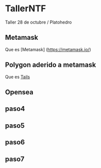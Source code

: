 # TallerNTF
Taller 28 de octubre / Platohedro 

## Metamask 


Que es [Metamask] (https://metamask.io/)  




## Polygon aderido a metamask

Que es [Tails](https://tails.boum.org/install/index.es.html) 


## Opensea





## paso4


## paso5


## paso6


## paso7
